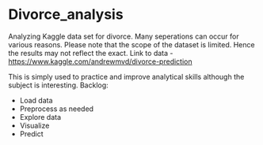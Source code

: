 # Divorce_analysis
Analyzing Kaggle data set for divorce.
Many seperations can occur for various reasons. Please note that the scope of the dataset is limited.
Hence the results may not reflect the exact.
Link to data - https://www.kaggle.com/andrewmvd/divorce-prediction

This is simply used to practice and improve analytical skills although the subject is interesting. 
Backlog:
- Load data
- Preprocess as needed
- Explore data
- Visualize
- Predict
